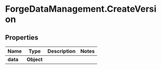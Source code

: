 # ForgeDataManagement.CreateVersion

## Properties
Name | Type | Description | Notes
------------ | ------------- | ------------- | -------------
**data** | **Object** |  | 


